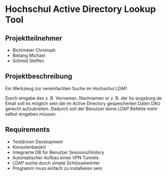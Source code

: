 # Hochschul Active Directory Lookup Tool

## Projektteilnehmer
- Bichlmeier Christoph
- Bielang Michael
- Schmid Steffen

## Projektbeschreibung
Ein Werkzeug zur vereinfachten Suche im Hochschul LDAP.

Durch eingabe des z. B. Vornamen, Nachnamen or z. B. der hs-augsburg.de Email soll es möglich sein die im Active Directory gespeicherten Daten DAU gerecht aufzubreiten. Dadurch soll der Benutzer keine LDAP Befehle mehr selbst eingeben müssen.

## Requirements
- Testdriven Development
- Konsolenbasiert
- Integrierte DB für Benutzer Sessions/History
- Automatischer Aufbau eines VPN Tunnels
- LDAP suche durch simple Schlüsselwörter
- Programm muss einfach zu installieren sein
